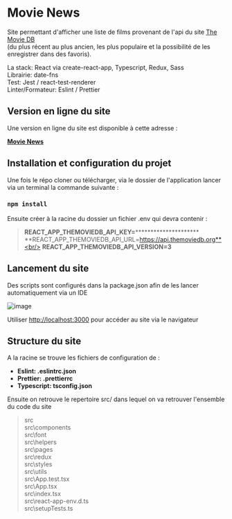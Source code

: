 # Movie News

Site permettant d'afficher une liste de films provenant de l'api du site [The Movie DB](https://www.themoviedb.org/)</br>
(du plus récent au plus ancien, les plus populaire et la possibilité de les enregistrer dans des favoris).

La stack: React via create-react-app, Typescript, Redux, Sass<br/>
Librairie: date-fns<br/>
Test: Jest / react-test-renderer<br/>
Linter/Formateur: Eslint / Prettier<br/>

## Version en ligne du site
Une version en ligne du site est disponible à cette adresse :

**[Movie News](https://movienews.vercel.app/)**

## Installation et configuration du projet
Une fois le répo cloner ou télécharger, via le dossier de l'application lancer via un terminal la commande suivante : 

### `npm install`

Ensuite créer à la racine du dossier un fichier .env qui devra contenir : 
>**REACT_APP_THEMOVIEDB_API_KEY=*********************** <br/>
>**REACT_APP_THEMOVIEDB_API_URL=https://api.themoviedb.org**<br/>
>**REACT_APP_THEMOVIEDB_API_VERSION=3**<br/>

## Lancement du site

Des scripts sont configurés dans la package.json afin de les lancer automatiquement via un IDE

![image](https://user-images.githubusercontent.com/97733746/155627505-4da24d06-83ec-4251-867f-77fce695d8f6.png)

Utiliser [http://localhost:3000](http://localhost:3000) pour accéder au site via le navigateur

## Structure du site
A la racine se trouve les fichiers de configuration de :

- **Eslint: .eslintrc.json**
- **Prettier: .prettierrc**
- **Typescript: tsconfig.json**

Ensuite on retrouve le repertoire src/ dans lequel on va retrouver l'ensemble du code du site

> src<br/>
src\components<br/>
src\font<br/>
src\helpers<br/>
src\pages<br/>
src\redux<br/>
src\styles<br/>
src\utils<br/>
src\App.test.tsx<br/>
src\App.tsx<br/>
src\index.tsx<br/>
src\react-app-env.d.ts<br/>
src\setupTests.ts<br/>
